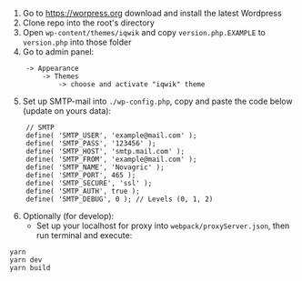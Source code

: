 1. Go to https://worpress.org download and install the latest Wordpress
2. Clone repo into the root's directory
3. Open `wp-content/themes/iqwik` and copy `version.php.EXAMPLE` to `version.php` into those folder
4. Go to admin panel:
```
    -> Appearance 
        -> Themes 
            -> choose and activate "iqwik" theme
```
5. Set up SMTP-mail into `./wp-config.php`, copy and paste the code below (update on yours data):
```
    // SMTP
    define( 'SMTP_USER', 'example@mail.com' );
    define( 'SMTP_PASS', '123456' );
    define( 'SMTP_HOST', 'smtp.mail.com' );
    define( 'SMTP_FROM', 'example@mail.com' );
    define( 'SMTP_NAME', 'Novagric' );
    define( 'SMTP_PORT', 465 );
    define( 'SMTP_SECURE', 'ssl' );
    define( 'SMTP_AUTH', true );
    define( 'SMTP_DEBUG', 0 ); // Levels (0, 1, 2)   
```
6. Optionally (for develop):
    - Set up your localhost for proxy into `webpack/proxyServer.json`, then run terminal and execute:
```
yarn
yarn dev
yarn build
```
